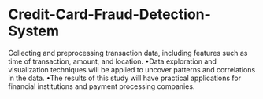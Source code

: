 # Credit-Card-Fraud-Detection-System
Collecting and preprocessing transaction data, including features such as time of transaction, amount, and location. 
•Data exploration and visualization techniques will be applied to uncover patterns and correlations in the data. 
•The results of this study will have practical applications for financial institutions and payment processing companies.
